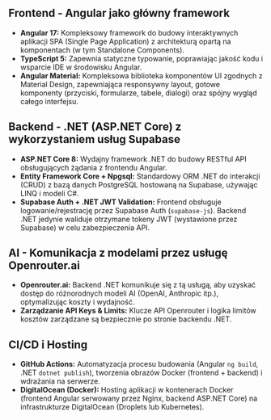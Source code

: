 ## Frontend - Angular jako główny framework

*   **Angular 17:** Kompleksowy framework do budowy interaktywnych aplikacji SPA (Single Page Application) z architekturą opartą na komponentach (w tym Standalone Components).
*   **TypeScript 5:** Zapewnia statyczne typowanie, poprawiając jakość kodu i wsparcie IDE w środowisku Angular.
*   **Angular Material:** Kompleksowa biblioteka komponentów UI zgodnych z Material Design, zapewniająca responsywny layout, gotowe komponenty (przyciski, formularze, tabele, dialogi) oraz spójny wygląd całego interfejsu.

## Backend - .NET (ASP.NET Core) z wykorzystaniem usług Supabase

*   **ASP.NET Core 8:** Wydajny framework .NET do budowy RESTful API obsługujących żądania z frontendu Angular.
*   **Entity Framework Core + Npgsql:** Standardowy ORM .NET do interakcji (CRUD) z bazą danych PostgreSQL hostowaną na Supabase, używając LINQ i modeli C#.
*   **Supabase Auth + .NET JWT Validation:** Frontend obsługuje logowanie/rejestrację przez Supabase Auth (`supabase-js`). Backend .NET jedynie waliduje otrzymane tokeny JWT (wystawione przez Supabase) w celu zabezpieczenia API.

## AI - Komunikacja z modelami przez usługę Openrouter.ai

*   **Openrouter.ai:** Backend .NET komunikuje się z tą usługą, aby uzyskać dostęp do różnorodnych modeli AI (OpenAI, Anthropic itp.), optymalizując koszty i wydajność.
*   **Zarządzanie API Keys & Limits:** Klucze API Openrouter i logika limitów kosztów zarządzane są bezpiecznie po stronie backendu .NET.

## CI/CD i Hosting

*   **GitHub Actions:** Automatyzacja procesu budowania (Angular `ng build`, .NET `dotnet publish`), tworzenia obrazów Docker (frontend + backend) i wdrażania na serwerze.
*   **DigitalOcean (Docker):** Hosting aplikacji w kontenerach Docker (frontend Angular serwowany przez Nginx, backend ASP.NET Core) na infrastrukturze DigitalOcean (Droplets lub Kubernetes).     